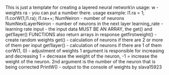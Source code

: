 This is just a template for creating a layered neural network\n
usage:
w - weights
ra - you can put a number there. usage example: l1.ra = 1;
l1.corW(1,l1.ra);
l1.ra++;
NumNeiron - number of neurons
NumNextLayerNeiron - number of neurons in the next layer
learning_rate - learning rate
input - the input data MUST BE AN ARRAY, the get() and get1layer() FUNCTIONS also return arrays in response
getfirstweight() - create random weights
get() - calculation of neurons if there are 2 or more of them per input
get1layer() - calculation of neurons if there are 1 of them
corW(1, 0) - adjustment of weights 1 argument is responsible for increasing and decreasing 1 = decrease the weight of the neuron, -1 = increase the weight of the neuron. 2nd argument is the number of the neuron that is being corrected
PrintW() - output to the console of weights
by slava15923
